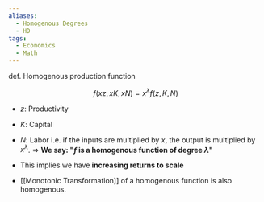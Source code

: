 ```yaml
---
aliases:
  - Homogenous Degrees
  - HD
tags:
  - Economics
  - Math
---
```


def. Homogenous production function

$$
f(xz,xK,xN)=x^\lambda f(z,K,N)
$$

- $z$: Productivity
- $K$: Capital
- $N$: Labor
i.e. if the inputs are multiplied by $x$, the output is multiplied by $x^\lambda$.
	⇒ **We say: "$f$ is a homogenous function of degree $\lambda$"**

- This implies we have **increasing returns to scale**
- [[Monotonic Transformation]] of a homogenous function is also homogenous.
